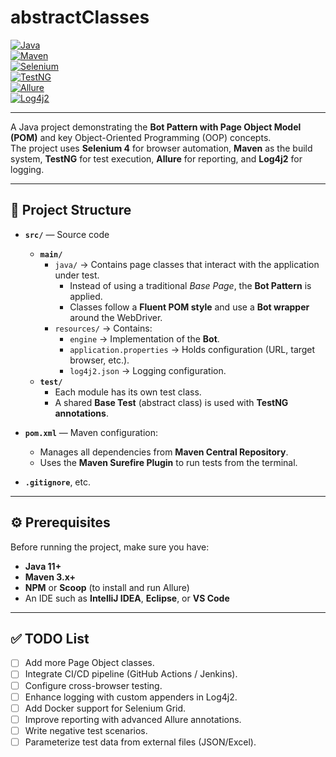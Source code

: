 # abstractClasses  
[![Java](https://img.shields.io/badge/Java-11+-orange.svg)](https://www.oracle.com/java/)  
[![Maven](https://img.shields.io/badge/Maven-3.x+-blue.svg)](https://maven.apache.org/)  
[![Selenium](https://img.shields.io/badge/Selenium-4-green.svg)](https://www.selenium.dev/)  
[![TestNG](https://img.shields.io/badge/TestNG-Framework-brightgreen.svg)](https://testng.org/)  
[![Allure](https://img.shields.io/badge/Allure-Reporting-purple.svg)](https://docs.qameta.io/allure/)  
[![Log4j2](https://img.shields.io/badge/Logging-Log4j2-red.svg)](https://logging.apache.org/log4j/2.x/)  

---

A Java project demonstrating the **Bot Pattern with Page Object Model (POM)** and key Object-Oriented Programming (OOP) concepts.  
The project uses **Selenium 4** for browser automation, **Maven** as the build system, **TestNG** for test execution, **Allure** for reporting, and **Log4j2** for logging.  

---

## 📝 Project Structure

- **`src/`** — Source code
  - **`main/`**
    - `java/` → Contains page classes that interact with the application under test.  
      - Instead of using a traditional *Base Page*, the **Bot Pattern** is applied.  
      - Classes follow a **Fluent POM style** and use a **Bot wrapper** around the WebDriver.  
    - `resources/` → Contains:
      - `engine` → Implementation of the **Bot**.  
      - `application.properties` → Holds configuration (URL, target browser, etc.).  
      - `log4j2.json` → Logging configuration.  
  - **`test/`**
    - Each module has its own test class.  
    - A shared **Base Test** (abstract class) is used with **TestNG annotations**.  

- **`pom.xml`** — Maven configuration:
  - Manages all dependencies from **Maven Central Repository**.  
  - Uses the **Maven Surefire Plugin** to run tests from the terminal.  

- **`.gitignore`**, etc.  

---

## ⚙️ Prerequisites

Before running the project, make sure you have:

- **Java 11+**  
- **Maven 3.x+**  
- **NPM** or **Scoop** (to install and run Allure)  
- An IDE such as **IntelliJ IDEA**, **Eclipse**, or **VS Code**  

---

## ✅ TODO List

- [ ] Add more Page Object classes.  
- [ ] Integrate CI/CD pipeline (GitHub Actions / Jenkins).  
- [ ] Configure cross-browser testing.  
- [ ] Enhance logging with custom appenders in Log4j2.  
- [ ] Add Docker support for Selenium Grid.  
- [ ] Improve reporting with advanced Allure annotations.  
- [ ] Write negative test scenarios.  
- [ ] Parameterize test data from external files (JSON/Excel).  
